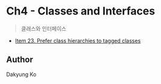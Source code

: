 # Ch4 - Classes and Interfaces
> 클래스와 인터페이스 

- [Item 23. Prefer class hierarchies to tagged classes](https://github.com/koda93/koda93.github.io/blob/master/_posts/2019/01/2019-01-24-Java-Prefer-class-hierarchies-to-tagged-classes.md)

## Author
Dakyung Ko

